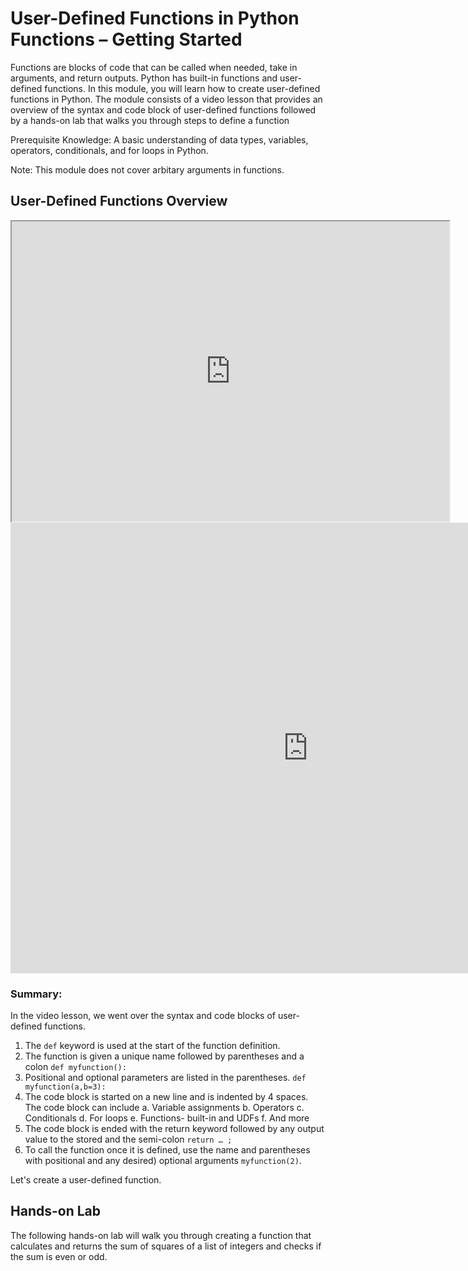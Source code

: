 # User-Defined Functions in Python Functions – Getting Started

Functions are blocks of code that can be called when needed, take in arguments, and return outputs. Python has built-in functions and user-defined functions. In this module, you will learn how to create user-defined functions in Python. The module consists of a video lesson that provides an overview of the syntax and code block of user-defined functions followed by a hands-on lab that walks you through steps to define a function

Prerequisite Knowledge: A basic understanding of data types, variables, operators, conditionals, and for loops in Python.

Note: This module does not cover arbitary arguments in functions.

## User-Defined Functions Overview

<div class="embed-container">
  <iframe
      src="https://www.youtube.com/embed/Zi7sStdRkCw"
      width="700"
      height="480"
      frameborder="1"
      allowfullscreen="">
  </iframe>
</div>

<iframe width="951" height="721" src="https://www.youtube.com/embed/Zi7sStdRkCw" frameborder="0" allow="accelerometer; autoplay; encrypted-media; gyroscope; picture-in-picture" allowfullscreen></iframe>

### Summary:
In the video lesson, we went over the syntax and code blocks of user-defined functions. 

1.	The `def` keyword is used at the start of the function definition.
2.	The function is given a unique name followed by parentheses and a colon `def myfunction():`
3.	Positional and optional parameters are listed in the parentheses. `def myfunction(a,b=3):`
4.	The code block is started on a new line and is indented by 4 spaces. The code block can include
a.	Variable assignments
b.	Operators
c.	Conditionals
d.	For loops
e.	Functions- built-in and UDFs
f.	And more
5.	The code block is ended with the return keyword followed by any output value to the stored and the semi-colon `return … ;`
6.	To call the function once it is defined, use the name and parentheses with positional and any desired) optional arguments `myfunction(2)`.

Let's create a user-defined function.

## Hands-on Lab

The following hands-on lab will walk you through creating a function that calculates and returns the sum of squares of a list of integers and checks if the sum is even or odd.




